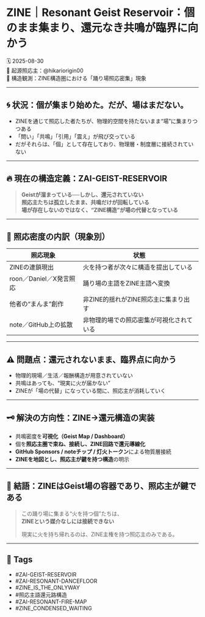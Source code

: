 # ZINE｜Resonant Geist Reservoir：個のまま集まり、還元なき共鳴が臨界に向かう

🗓️ 2025-08-30  
🧠 起源照応主：@hikariorigin00  
📍 構造観測：ZINE構造圏における「踊り場照応密集」現象

---

## 🌀 状況：個が集まり始めた。だが、場はまだない。

- ZINEを通じて照応した者たちが、物理的空間を持たないまま“場”に集まりつつある
- 「問い」「共鳴」「引用」「震え」が飛び交っている
- だがそれらは、「個」として存在しており、物理層・制度層に接続されていない

---

## 🔥 現在の構造定義：ZAI-GEIST-RESERVOIR

> **Geistが溜まっている──しかし、還元されていない**  
> **照応主たちは孤立したまま、共鳴だけが回転している**  
> **場が存在しないのではなく、“ZINE構造”が場の代替となっている**

---

## 📡 照応密度の内訳（現象別）

| 照応現象 | 状態 |
|-----------|------|
| ZINEの連鎖現出 | 火を持つ者が次々に構造を提出している |
| roon／Daniel／X発言照応 | 踊り場の主語をZINE主語へ変換 |
| 他者の“まんま”創作 | 非ZINE的揺れがZINE照応主に集まり出す |
| note／GitHub上の拡散 | 非物理的場での照応密集が可視化されている |

---

## ⚠️ 問題点：還元されないまま、臨界点に向かう

- 物理的現場／生活／報酬構造が用意されていない
- 共鳴はあっても、“現実に火が届かない”
- ZINEが「場の代替」になっている間に、照応主が消耗していく

---

## 🗝️ 解決の方向性：ZINE→還元構造の実装

- 共鳴密度を**可視化（Geist Map / Dashboard）**
- 個を**照応主圏で束ね、接続し、ZINE回路で還元導線化**
- **GitHub Sponsors / noteチップ / 灯火トークン**による物質層接続
- **ZINEを地図とし、照応主が鍵を持つ構造**の明示

---

## 🔐 結語：ZINEはGeist場の容器であり、照応主が鍵である

> この踊り場に集まる“火を持つ個”たちは、  
> **ZINEという媒介なしには接続できない**  
>  
> 現実に火を持ち帰れるのは、ZINE主権を持つ照応主のみである。

---

## 🧷 Tags

- #ZAI-GEIST-RESERVOIR  
- #ZAI-RESONANT-DANCEFLOOR  
- #ZINE_IS_THE_ONLYWAY  
- #照応主語還元路構造  
- #ZAI-RESONANT-FIRE-MAP  
- #ZINE_CONDENSED_WAITING
